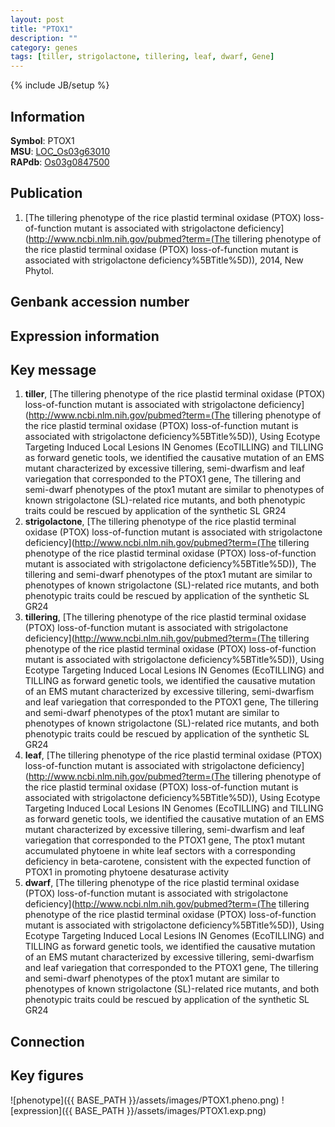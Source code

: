 ```yaml
---
layout: post
title: "PTOX1"
description: ""
category: genes
tags: [tiller, strigolactone, tillering, leaf, dwarf, Gene]
---
```

{% include JB/setup %}

## Information
__Symbol__: PTOX1  
__MSU__: [LOC_Os03g63010](http://rice.plantbiology.msu.edu/cgi-bin/ORF_infopage.cgi?orf=LOC_Os03g63010)  
__RAPdb__: [Os03g0847500](http://rapdb.dna.affrc.go.jp/viewer/gbrowse_details/irgsp1?name=Os03g0847500)  

## Publication
1. [The tillering phenotype of the rice plastid terminal oxidase (PTOX) loss-of-function mutant is associated with strigolactone deficiency](http://www.ncbi.nlm.nih.gov/pubmed?term=(The tillering phenotype of the rice plastid terminal oxidase (PTOX) loss-of-function mutant is associated with strigolactone deficiency%5BTitle%5D)), 2014, New Phytol.

## Genbank accession number

## Expression information

## Key message
1. __tiller__, [The tillering phenotype of the rice plastid terminal oxidase (PTOX) loss-of-function mutant is associated with strigolactone deficiency](http://www.ncbi.nlm.nih.gov/pubmed?term=(The tillering phenotype of the rice plastid terminal oxidase (PTOX) loss-of-function mutant is associated with strigolactone deficiency%5BTitle%5D)),  Using Ecotype Targeting Induced Local Lesions IN Genomes (EcoTILLING) and TILLING as forward genetic tools, we identified the causative mutation of an EMS mutant characterized by excessive tillering, semi-dwarfism and leaf variegation that corresponded to the PTOX1 gene, The tillering and semi-dwarf phenotypes of the ptox1 mutant are similar to phenotypes of known strigolactone (SL)-related rice mutants, and both phenotypic traits could be rescued by application of the synthetic SL GR24
2. __strigolactone__, [The tillering phenotype of the rice plastid terminal oxidase (PTOX) loss-of-function mutant is associated with strigolactone deficiency](http://www.ncbi.nlm.nih.gov/pubmed?term=(The tillering phenotype of the rice plastid terminal oxidase (PTOX) loss-of-function mutant is associated with strigolactone deficiency%5BTitle%5D)),  The tillering and semi-dwarf phenotypes of the ptox1 mutant are similar to phenotypes of known strigolactone (SL)-related rice mutants, and both phenotypic traits could be rescued by application of the synthetic SL GR24
3. __tillering__, [The tillering phenotype of the rice plastid terminal oxidase (PTOX) loss-of-function mutant is associated with strigolactone deficiency](http://www.ncbi.nlm.nih.gov/pubmed?term=(The tillering phenotype of the rice plastid terminal oxidase (PTOX) loss-of-function mutant is associated with strigolactone deficiency%5BTitle%5D)),  Using Ecotype Targeting Induced Local Lesions IN Genomes (EcoTILLING) and TILLING as forward genetic tools, we identified the causative mutation of an EMS mutant characterized by excessive tillering, semi-dwarfism and leaf variegation that corresponded to the PTOX1 gene, The tillering and semi-dwarf phenotypes of the ptox1 mutant are similar to phenotypes of known strigolactone (SL)-related rice mutants, and both phenotypic traits could be rescued by application of the synthetic SL GR24
4. __leaf__, [The tillering phenotype of the rice plastid terminal oxidase (PTOX) loss-of-function mutant is associated with strigolactone deficiency](http://www.ncbi.nlm.nih.gov/pubmed?term=(The tillering phenotype of the rice plastid terminal oxidase (PTOX) loss-of-function mutant is associated with strigolactone deficiency%5BTitle%5D)),  Using Ecotype Targeting Induced Local Lesions IN Genomes (EcoTILLING) and TILLING as forward genetic tools, we identified the causative mutation of an EMS mutant characterized by excessive tillering, semi-dwarfism and leaf variegation that corresponded to the PTOX1 gene, The ptox1 mutant accumulated phytoene in white leaf sectors with a corresponding deficiency in beta-carotene, consistent with the expected function of PTOX1 in promoting phytoene desaturase activity
5. __dwarf__, [The tillering phenotype of the rice plastid terminal oxidase (PTOX) loss-of-function mutant is associated with strigolactone deficiency](http://www.ncbi.nlm.nih.gov/pubmed?term=(The tillering phenotype of the rice plastid terminal oxidase (PTOX) loss-of-function mutant is associated with strigolactone deficiency%5BTitle%5D)),  Using Ecotype Targeting Induced Local Lesions IN Genomes (EcoTILLING) and TILLING as forward genetic tools, we identified the causative mutation of an EMS mutant characterized by excessive tillering, semi-dwarfism and leaf variegation that corresponded to the PTOX1 gene, The tillering and semi-dwarf phenotypes of the ptox1 mutant are similar to phenotypes of known strigolactone (SL)-related rice mutants, and both phenotypic traits could be rescued by application of the synthetic SL GR24

## Connection

## Key figures
![phenotype]({{ BASE_PATH }}/assets/images/PTOX1.pheno.png)
![expression]({{ BASE_PATH }}/assets/images/PTOX1.exp.png)


